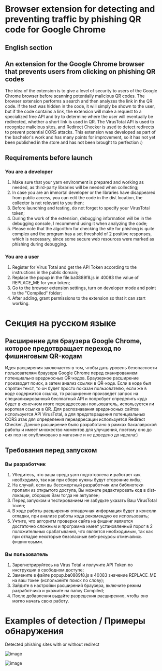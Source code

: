# Browser extension for detecting and preventing traffic by phishing QR code for Google Chrome
##  English section
## An extension for the Google Chrome browser that prevents users from clicking on phishing QR codes
The idea of the extension is to give a level of security to users of the Google Chrome browser before scanning potentially malicious QR codes. The browser extension performs a search and then analyzes the link in the QR code. If the text was hidden in the code, it will simply be shown to the user, but if the code contains a link, the extension will make a request to a specialized free API and try to determine where the user will eventually be redirected, whether a short link is used in QR. The VirusTotal API is used to recognize malicious sites, and Redirect Checker is used to detect redirects to prevent potential CORS attacks. This extension was developed as part of the bachelor's work and has many points for improvement, so it has not yet been published in the store and has not been brought to perfection :)
## Requirements before launch
### You are a developer
1. Make sure that your yarn environment is prepared and working as needed, as third-party libraries will be needed when collecting;
2. In case you are an immortal developer or the libraries have disappeared from public access, you can edit the code in the dist location, the collector is not relevant to you then;
3. Before launching and testing, do not forget to specify your VirusTotal token;
4. During the work of the extension, debugging information will be in the debugging console, I recommend using it when analyzing the code;
5. Please note that the algorithm for checking the site for phishing is quite complex and the program has a set threshold of 2 positive responses, which is necessary, since some secure web resources were marked as phishing during debugging.
### You are a user
1. Register for Virus Total and get the API Token according to the instructions in the public domain;
2. Replace the popup in the file.ba0889f8.js in 40083 the value of REPLACE_ME for your token;
3. Go to the browser extension settings, turn on developer mode and point to the "Compiled" folder;
4. After adding, grant permissions to the extension so that it can start working.


# Секция на русском языке
## Расширение для браузера Google Chrome, которое предотвращает переход по фишинговым QR-кодам
Идея расширения заключается в том, чтобы дать уровень безопасности пользователям браузера Google Chrome перед сканированием потенциально вредоносных QR-кодов. Браузерное расширение производит поиск, а затем анализ ссылки в QR-коде. Если в коде был спрятан текст, то он будет просто показан пользователю, если же в коде содержится ссылка, то расширение произведет запрос на специализированный бесплатный API и попробует определить куда будет в конечном итоге переадресован пользователь, используется ли короткая ссылка в QR. Для распознавания вредоносных сайтов используется API VirusTotal, а для предотвращения потенциальных CORS атак для определения переадресации используется Redirect Checker. Данное расширение было разработано в рамках бакалаврской работы и имеет множество моментов для улучшения, поэтому оно до сих пор не опубликовано в магазине и не доведено до идеала:)
## Требования перед запуском
### Вы разработчик
1. Убедитесь, что ваша среда yarn подготовлена и работает как необходимо, так как при сборе нужны будут сторонние либы;
2. На случай, если вы бессмертный разработчик или библиотеки пропали из открытого доступа, Вы можете редактировать код в dist-локации, сборщик Вам тогда не актуален;
3. Перед запуском и тестированием не забудьте указать Ваш VirusTotal токен;
4. В ходе работы расширения отладочная информация будет в консоли отладки, при анализе работы кода рекомендую ее использовать;
5. Учтите, что алгоритм проверки сайта на фишинг является достаточно сложным и программа имеет установленный порог в 2 положительных срабатывания, что является необходимым, так как при отладке некоторые безопасные веб-ресурсы отмечались фишинговыми.
### Вы пользователь
1. Зарегистрируйтесь на Virus Total и получите API Token по инструкции в свободном доступе;
2. Замените в файле popup.ba0889f8.js в 40083 значение REPLACE_ME на ваш токен (использейте поиск по слову);
3. Зайдите в настройки расширений браузера, включите режим разработчика и укажите на папку Compiled;
4. После добавления выдайте разрешения расширению, чтобы оно могло начать свою работу.


# Examples of detection / Примеры обнаружения
Detected phishing sites with or without redirect

![image](https://github.com/olegbrain-offsec/QR_phishing_detector/assets/160741328/3a840f43-b5c8-4d40-ac58-c7fc10fe16d3)

![image](https://github.com/olegbrain-offsec/QR_phishing_detector/assets/160741328/2267614c-e7b8-4b7b-8d80-6b1dbfd7c589)




